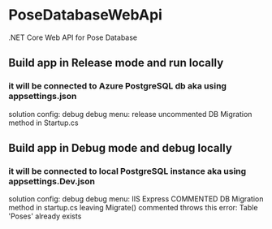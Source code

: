 # PoseDatabaseWebApi
.NET Core Web API for Pose Database

 ## Build app in Release mode and run locally
 ### it will be connected to Azure PostgreSQL db aka using appsettings.json
 solution config: debug
 debug menu: release
 uncommented DB Migration method in Startup.cs
 
 ## Build app in Debug mode and debug locally
 ### it will be connected to local PostgreSQL instance aka using appsettings.Dev.json
 solution config: debug
 debug menu: IIS Express
 COMMENTED DB Migration method in startup.cs
 leaving Migrate() commented throws this error:
 Table 'Poses' already exists
